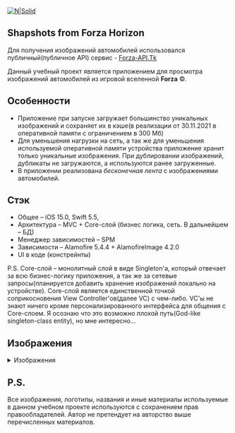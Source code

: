 [![N|Solid](https://upload.wikimedia.org/wikipedia/commons/thumb/5/55/Forza_logo_2020.svg/1200px-Forza_logo_2020.svg.png)](https://forzamotorsport.net/en-US)

## Shapshots from Forza Horizon

Для получения изображений автомобилей использовался публичный(публичное API) сервис - [Forza-API.Tk](https://docs.forza-api.tk)

Данный учебный проект является приложением для просмотра изображений автомобилей из игровой вселенной **Forza** ©.

## Особенности

- Приложение при запуске загружает большинство уникальных изображений и сохраняет их в кэше(в реализации от 30.11.2021 в оперативной памяти с ограничением в 300 Мб)
- Для уменьшения нагрузки на сеть, а так же для уменьшения используемой оперативной памяти устройства приложение хранит только уникальные изображения. При дублировании изображений, дубликаты не загружаются, а используются ранее загруженные.
- В приложении реализована *бесконечная лента* с изображениями автомобилей. 

## Стэк

- Общее – iOS 15.0, Swift 5.5, 
- Архитектура – MVC + Core-слой (бизнес логика, сеть. В дальнейшем – БД)
- Менеджер зависимостей – SPM
- Зависимости – Alamofire 5.4.4 + AlamofireImage 4.2.0
- UI в коде (констрейнты)

P.S. Core-слой – монолитный слой в виде Singleton'a, который отвечает за всю бизнес-логику приложения, а так же за сетевые запросы(планируется добавить хранение изображений локально на устройстве). Core-слой является единственной точкой соприкосновения View Controller'ов(далее VC) с чем-либо. VC'ы не знают ничего кроме персонализированного интерфейса для общения с Core-слоем. Я осознаю что это возможно плохой путь(God-like singleton-class entity), но мне интересно... 

## Изображения
<details>
<summary>Изображения</summary>

![Launch Screen](https://sun9-26.userapi.com/impg/D_Eejw-D2ABidxMe4keILrM4OnmPKavGx3WXLQ/ftEF3ODobE4.jpg?size=1004x1878&quality=96&sign=07663690820654700fdea7be9ab8d1a0&type=album)

![Cars Screen](https://sun9-57.userapi.com/impg/TFhV14ClZTo4fTMMvhvVQJJ60qTR7iSGEiTLpw/__k2KBtAmjw.jpg?size=1004x1878&quality=96&sign=2e4432a9a2473fd18c3c826041c3d6ec&type=album)

</details>

## P.S.

Все изображения, логотипы, названия и иные материалы используемые в данном учебном проекте используются с сохранением прав правообладателей. Автор не претендует на авторство выше перечисленных материалов.
